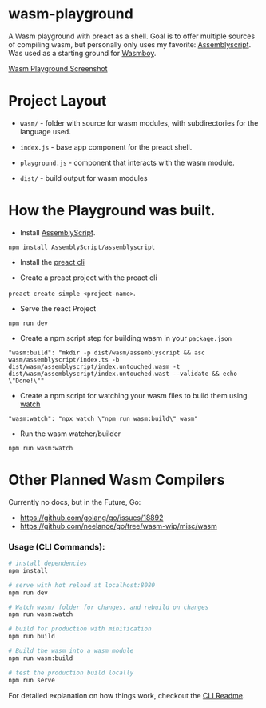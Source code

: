 # wasm-playground

A Wasm playground with preact as a shell. Goal is to offer multiple sources of compiling wasm, but personally only uses my favorite: [Assemblyscript](https://github.com/AssemblyScript/assemblyscript). Was used as a starting ground for [Wasmboy](https://github.com/torch2424/wasmBoy).

[Wasm Playground Screenshot](./docs/wasmPlaygroundScreenshot)

# Project Layout

* `wasm/` - folder with source for wasm modules, with subdirectories for the language used.

* `index.js` - base app component for the preact shell.

* `playground.js` - component that interacts with the wasm module.

* `dist/` - build output for wasm modules


# How the Playground was built.

* Install [AssemblyScript](https://github.com/AssemblyScript/assemblyscript).

`npm install AssemblyScript/assemblyscript`

* Install the [preact cli](https://github.com/developit/preact-cli)

* Create a preact project with the preact cli

`preact create simple <project-name>`.

* Serve the react Project

`npm run dev`

* Create a npm script step for building wasm in your `package.json`

`"wasm:build": "mkdir -p dist/wasm/assemblyscript && asc wasm/assemblyscript/index.ts -b dist/wasm/assemblyscript/index.untouched.wasm -t dist/wasm/assemblyscript/index.untouched.wast --validate && echo \"Done!\""`

* Create a npm script for watching your wasm files to build them using [watch]()

`"wasm:watch": "npx watch \"npm run wasm:build\" wasm"`

* Run the wasm watcher/builder

`npm run wasm:watch`

# Other Planned Wasm Compilers

Currently no docs, but in the Future, Go:

* https://github.com/golang/go/issues/18892
* https://github.com/neelance/go/tree/wasm-wip/misc/wasm

### Usage (CLI Commands):

``` bash
# install dependencies
npm install

# serve with hot reload at localhost:8080
npm run dev

# Watch wasm/ folder for changes, and rebuild on changes
npm run wasm:watch

# build for production with minification
npm run build

# Build the wasm into a wasm module
npm run wasm:build

# test the production build locally
npm run serve
```

For detailed explanation on how things work, checkout the [CLI Readme](https://github.com/developit/preact-cli/blob/master/README.md).
